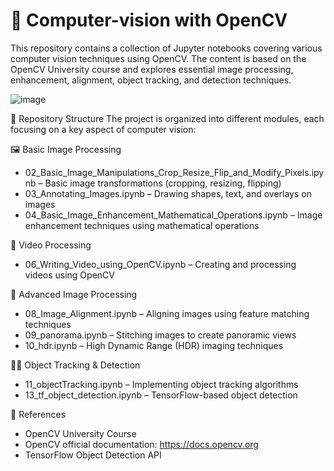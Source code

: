 # 📸 Computer-vision with OpenCV
This repository contains a collection of Jupyter notebooks covering various computer vision techniques using OpenCV. The content is based on the OpenCV University course and explores essential image processing, enhancement, alignment, object tracking, and detection techniques.

![image](https://github.com/user-attachments/assets/acfd944a-0e99-486d-847b-3cf12889f413)

📂 Repository Structure
The project is organized into different modules, each focusing on a key aspect of computer vision:

🖼️ Basic Image Processing
 - 02_Basic_Image_Manipulations_Crop_Resize_Flip_and_Modify_Pixels.ipynb – Basic image transformations (cropping, resizing, flipping)
 - 03_Annotating_Images.ipynb – Drawing shapes, text, and overlays on images
 - 04_Basic_Image_Enhancement_Mathematical_Operations.ipynb – Image enhancement techniques using mathematical operations
   
🎥 Video Processing
 - 06_Writing_Video_using_OpenCV.ipynb – Creating and processing videos using OpenCV
   
📌 Advanced Image Processing
 - 08_Image_Alignment.ipynb – Aligning images using feature matching techniques
 - 09_panorama.ipynb – Stitching images to create panoramic views
 - 10_hdr.ipynb – High Dynamic Range (HDR) imaging techniques
   
🏃‍♂️ Object Tracking & Detection
 - 11_objectTracking.ipynb – Implementing object tracking algorithms
 - 13_tf_object_detection.ipynb – TensorFlow-based object detection

📖 References
 - OpenCV University Course
 - OpenCV official documentation: https://docs.opencv.org
 - TensorFlow Object Detection API
